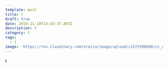 ```yaml
---
template: post
title: t
draft: true
date: 2019-11-10T14:43:37.807Z
description: t
category: t
tags:
  - t
image: 'https://res.cloudinary.com/erezro/image/upload/v1573396698/cs_adljjj.jpg'
---
```

t
